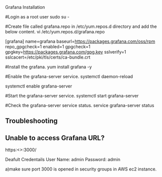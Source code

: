 Grafana Installation

#Login as a root user
sudo su -

#Create file called grafana.repo in /etc/yum.repos.d directory and add the below content.
vi /etc/yum.repos.d/grafana.repo

[grafana]
name=grafana
baseurl=https://packages.grafana.com/oss/rpm
repo_gpgcheck=1
enabled=1
gpgcheck=1
gpgkey=https://packages.grafana.com/gpg.key
sslverify=1
sslcacert=/etc/pki/tls/certs/ca-bundle.crt

#Install the grafana.
yum install grafana -y

#Enable the grafana-server service.
systemctl daemon-reload

systemctl enable grafana-server

#Start the grafana-server service.
systemctl start grafana-server

#Check  the grafana-server service status.
service grafana-server status


Troubleshooting
---------------------
Unable to access Grafana URL?
----------------------------------------
https:<<IP Address>>:3000/

Deafult Credentails
User Name: admin
Password:  admin

a)make sure port 3000 is opened in security groups in AWS ec2 instance.

